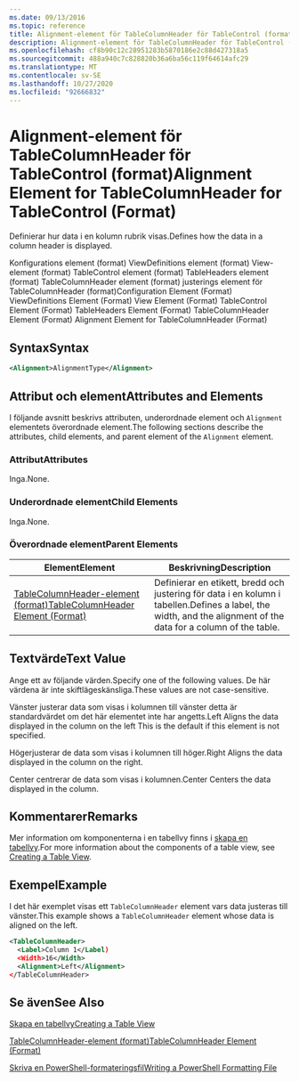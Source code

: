 ```yaml
---
ms.date: 09/13/2016
ms.topic: reference
title: Alignment-element för TableColumnHeader för TableControl (format)
description: Alignment-element för TableColumnHeader för TableControl (format)
ms.openlocfilehash: cf8b90c12c28951283b5870186e2c88d427318a5
ms.sourcegitcommit: 488a940c7c828820b36a6ba56c119f64614afc29
ms.translationtype: MT
ms.contentlocale: sv-SE
ms.lasthandoff: 10/27/2020
ms.locfileid: "92666832"
---
```

# <a name="alignment-element-for-tablecolumnheader-for-tablecontrol-format"></a><span data-ttu-id="62559-103">Alignment-element för TableColumnHeader för TableControl (format)</span><span class="sxs-lookup"><span data-stu-id="62559-103">Alignment Element for TableColumnHeader for TableControl (Format)</span></span>

<span data-ttu-id="62559-104">Definierar hur data i en kolumn rubrik visas.</span><span class="sxs-lookup"><span data-stu-id="62559-104">Defines how the data in a column header is displayed.</span></span>

<span data-ttu-id="62559-105">Konfigurations element (format) ViewDefinitions element (format) View-element (format) TableControl element (format) TableHeaders element (format) TableColumnHeader element (format) justerings element för TableColumnHeader (format)</span><span class="sxs-lookup"><span data-stu-id="62559-105">Configuration Element (Format) ViewDefinitions Element (Format) View Element (Format) TableControl Element (Format) TableHeaders Element (Format) TableColumnHeader Element (Format) Alignment Element for TableColumnHeader (Format)</span></span>

## <a name="syntax"></a><span data-ttu-id="62559-106">Syntax</span><span class="sxs-lookup"><span data-stu-id="62559-106">Syntax</span></span>

```xml
<Alignment>AlignmentType</Alignment>
```

## <a name="attributes-and-elements"></a><span data-ttu-id="62559-107">Attribut och element</span><span class="sxs-lookup"><span data-stu-id="62559-107">Attributes and Elements</span></span>

<span data-ttu-id="62559-108">I följande avsnitt beskrivs attributen, underordnade element och `Alignment` elementets överordnade element.</span><span class="sxs-lookup"><span data-stu-id="62559-108">The following sections describe the attributes, child elements, and parent element of the `Alignment` element.</span></span>

### <a name="attributes"></a><span data-ttu-id="62559-109">Attribut</span><span class="sxs-lookup"><span data-stu-id="62559-109">Attributes</span></span>

<span data-ttu-id="62559-110">Inga.</span><span class="sxs-lookup"><span data-stu-id="62559-110">None.</span></span>

### <a name="child-elements"></a><span data-ttu-id="62559-111">Underordnade element</span><span class="sxs-lookup"><span data-stu-id="62559-111">Child Elements</span></span>

<span data-ttu-id="62559-112">Inga.</span><span class="sxs-lookup"><span data-stu-id="62559-112">None.</span></span>

### <a name="parent-elements"></a><span data-ttu-id="62559-113">Överordnade element</span><span class="sxs-lookup"><span data-stu-id="62559-113">Parent Elements</span></span>

|<span data-ttu-id="62559-114">Element</span><span class="sxs-lookup"><span data-stu-id="62559-114">Element</span></span>|<span data-ttu-id="62559-115">Beskrivning</span><span class="sxs-lookup"><span data-stu-id="62559-115">Description</span></span>|
|-------------|-----------------|
|[<span data-ttu-id="62559-116">TableColumnHeader-element (format)</span><span class="sxs-lookup"><span data-stu-id="62559-116">TableColumnHeader Element (Format)</span></span>](./tablecolumnheader-element-format.md)|<span data-ttu-id="62559-117">Definierar en etikett, bredd och justering för data i en kolumn i tabellen.</span><span class="sxs-lookup"><span data-stu-id="62559-117">Defines a label, the width, and the alignment of the data for a column of the table.</span></span>|

## <a name="text-value"></a><span data-ttu-id="62559-118">Textvärde</span><span class="sxs-lookup"><span data-stu-id="62559-118">Text Value</span></span>

<span data-ttu-id="62559-119">Ange ett av följande värden.</span><span class="sxs-lookup"><span data-stu-id="62559-119">Specify one of the following values.</span></span> <span data-ttu-id="62559-120">De här värdena är inte skiftlägeskänsliga.</span><span class="sxs-lookup"><span data-stu-id="62559-120">These values are not case-sensitive.</span></span>

<span data-ttu-id="62559-121">Vänster justerar data som visas i kolumnen till vänster detta är standardvärdet om det här elementet inte har angetts.</span><span class="sxs-lookup"><span data-stu-id="62559-121">Left Aligns the data displayed in the column on the left This is the default if this element is not specified.</span></span>

<span data-ttu-id="62559-122">Högerjusterar de data som visas i kolumnen till höger.</span><span class="sxs-lookup"><span data-stu-id="62559-122">Right Aligns the data displayed in the column on the right.</span></span>

<span data-ttu-id="62559-123">Center centrerar de data som visas i kolumnen.</span><span class="sxs-lookup"><span data-stu-id="62559-123">Center Centers the data displayed in the column.</span></span>

## <a name="remarks"></a><span data-ttu-id="62559-124">Kommentarer</span><span class="sxs-lookup"><span data-stu-id="62559-124">Remarks</span></span>

<span data-ttu-id="62559-125">Mer information om komponenterna i en tabellvy finns i [skapa en tabellvy](./creating-a-table-view.md).</span><span class="sxs-lookup"><span data-stu-id="62559-125">For more information about the components of a table view, see [Creating a Table View](./creating-a-table-view.md).</span></span>

## <a name="example"></a><span data-ttu-id="62559-126">Exempel</span><span class="sxs-lookup"><span data-stu-id="62559-126">Example</span></span>

<span data-ttu-id="62559-127">I det här exemplet visas ett `TableColumnHeader` element vars data justeras till vänster.</span><span class="sxs-lookup"><span data-stu-id="62559-127">This example shows a `TableColumnHeader` element whose data is aligned on the left.</span></span>

```xml
<TableColumnHeader>
  <Label>Column 1</Label)
  <Width>16</Width>
  <Alignment>Left</Alignment>
</TableColumnHeader>
```

## <a name="see-also"></a><span data-ttu-id="62559-128">Se även</span><span class="sxs-lookup"><span data-stu-id="62559-128">See Also</span></span>

[<span data-ttu-id="62559-129">Skapa en tabellvy</span><span class="sxs-lookup"><span data-stu-id="62559-129">Creating a Table View</span></span>](./creating-a-table-view.md)

[<span data-ttu-id="62559-130">TableColumnHeader-element (format)</span><span class="sxs-lookup"><span data-stu-id="62559-130">TableColumnHeader Element (Format)</span></span>](./tablecolumnheader-element-format.md)

[<span data-ttu-id="62559-131">Skriva en PowerShell-formateringsfil</span><span class="sxs-lookup"><span data-stu-id="62559-131">Writing a PowerShell Formatting File</span></span>](./writing-a-powershell-formatting-file.md)
